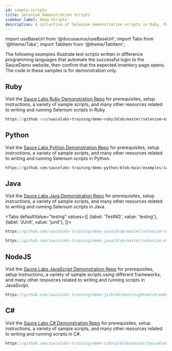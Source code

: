 ```yaml
---
id: sample-scripts
title: Selenium Demonstration Scripts
sidebar_label: Demo Scripts
description: A collection of Selenium demonstration scripts in Ruby, Python, NodeJS, Java, and C#.
---
```

import useBaseUrl from '@docusaurus/useBaseUrl';
import Tabs from '@theme/Tabs';
import TabItem from '@theme/TabItem';

The following examples illustrate test scripts written in difference programming languages that automate the successful login to the SauceDemo website, then confirm that the expected inventory page opens. The code in these samples is for demonstration only.

## Ruby

Visit the [Sauce Labs Ruby Demonstration Repo](https://github.com/saucelabs-training/demo-ruby) for prerequisites, setup instructions, a variety of sample scripts, and many other resources related to writing and running Selenium scripts in Ruby.

```rb reference
https://github.com/saucelabs-training/demo-ruby/blob/master/selenium-examples/rspec/spec/login_success_spec.rb
```


## Python

Visit the [Sauce Labs Python Demonstration Repo](https://github.com/saucelabs-training/demo-python) for prerequisites, setup instructions, a variety of sample scripts, and many other resources related to writing and running Selenium scripts in Python.

```py reference
https://github.com/saucelabs-training/demo-python/blob/main/examples/sauce_bindings/pytest/test_login_success.py
```


## Java

Visit the [Sauce Labs Java Demonstration Repo](https://github.com/saucelabs-training/demo-java) for prerequisites, setup instructions, a variety of sample scripts, and many other resources related to writing and running Selenium scripts in Java.

<Tabs
  defaultValue="testng"
  values={[
    {label: 'TestNG', value: 'testng'},
    {label: 'JUnit', value: 'junit'},
  ]}>

<TabItem value="testng">

```java reference
https://github.com/saucelabs-training/demo-java/blob/master/selenium-testng-examples/src/test/java/com/saucedemo/TestNgTest.java
```

</TabItem>
<TabItem value="junit">

```java reference
https://github.com/saucelabs-training/demo-java/blob/master/selenium-examples/src/test/java/com/saucedemo/JUnit5W3CChromeTest.java
```

</TabItem>
</Tabs>


## NodeJS

Visit the [Sauce Labs JavaScript Demonstration Repo](https://github.com/saucelabs-training/demo-js) for prerequisites, setup instructions, a variety of sample scripts using different frameworks, and many other resources related to writing and running scripts in JavaScript.

```js reference
https://github.com/saucelabs-training/demo-js/blob/main/nightwatch/webdriver/examples/update-sauce/tests/specs/login.spec.js
```


## C#

Visit the [Sauce Labs C# Demonstration Repo](https://github.com/saucelabs-training/demo-csharp) for prerequisites, setup instructions, a variety of sample scripts, and many other resources related to writing and running scripts in C#.

```c# reference
https://github.com/saucelabs-training/demo-csharp/blob/master/SauceExamples/SeleniumNunit/OnboardingTests/InstantSauceTest.cs
```
